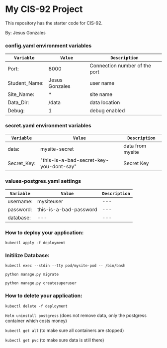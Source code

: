 # My CIS-92 Project 
This repository has the starter code for CIS-92. 

By: Jesus Gonzales
### config.yaml environment variables
| `Variable `| `Value` | `Description` |
| --- | --- | --- | 
| Port: | 8000 | Connection number of the port | 
| Student_Name: | Jesus Gonzales | user name | 
| Site_Name: | * | site name | 
| Data_Dir: | /data | data location | 
| Debug: | 1 | debug enabled | 

### secret.yaml environment variables
| `Variable`| `Value` | `Description` |
| --- | --- | --- | 
| data: | mysite-secret | data from mysite | 
| Secret_Key: | "this-is-a-bad-secret-key-you-dont-say" | Secret Key | 

### values-postgres.yaml settings
| `Variable`| `Value` | `Description` |
| --- | --- | --- |
| username: | mysiteuser| --- |
| password:| this-is-a-bad-password | --- |
| database: | --- | --- |


### How to deploy your application:
`kubectl apply -f deployment`

### Initilize Database:
`kubectl exec --stdin --tty pod/mysite-pod -- /bin/bash`

`python manage.py migrate`

`python manage.py createsuperuser`

 ### How to delete your application:
`kubectl delete -f deployment`

`Helm uninstall postgress`  (does not remove data, only the postgress container which costs money)

`kubectl get all` (to make sure all containers are stopped)

`kubectl get pvc`  (to make sure data is still there)
 
